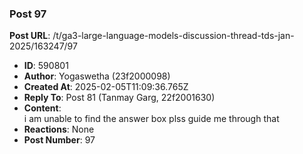 ### Post 97
**Post URL**: /t/ga3-large-language-models-discussion-thread-tds-jan-2025/163247/97
- **ID**: 590801
- **Author**: Yogaswetha (23f2000098)
- **Created At**: 2025-02-05T11:09:36.765Z
- **Reply To**: Post 81 (Tanmay Garg, 22f2001630)
- **Content**:  
  i am unable to find the answer box plss guide me through that
- **Reactions**: None
- **Post Number**: 97

